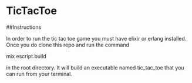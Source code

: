 # TicTacToe

##Instructions

In order to run the tic tac toe game you must have elixir or erlang installed.  Once you do clone this repo and run the command

mix escript.build

in the root directory. It will build an executable named tic_tac_toe that
you can run from your terminal.  
